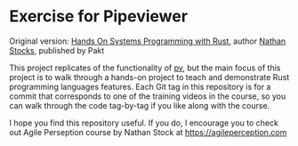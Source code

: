 # Exercise for Pipeviewer

Original version: [Hands On Systems Programming with Rust](https://github.com/cleancut/pipeviewer), author [Nathan Stocks](https://github.com/CleanCut), published by Pakt

This project replicates of the functionality of [pv](http://www.ivarch.com/programs/pv.shtml), but the main focus of this project is to walk through a hands-on project to teach and demonstrate Rust programming languages features. Each Git tag in this repository is for a commit that corresponds to one of the training videos in the course, so you can walk through the code tag-by-tag if you like along with the course.

I hope you find this repository useful. If you do, I encourage you to check out Agile Perseption course by Nathan Stock at https://agileperception.com
